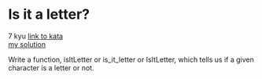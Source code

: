 # Is it a letter?
7 kyu
[link to kata](https://www.codewars.com/kata/57a06b07cf1fa58b2b000252/train/javascript)
<br>
[my solution](./kata.js)

Write a function, isItLetter or is_it_letter or IsItLetter, which tells us if a given character is a letter or not.